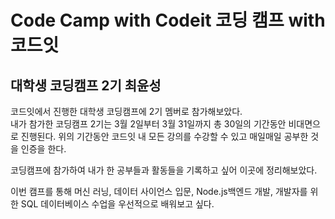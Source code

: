 # Code Camp with Codeit  코딩 캠프 with 코드잇

## 대학생 코딩캠프 2기 최윤성

코드잇에서 진행한 대학생 코딩캠프에 2기 멤버로 참가해보았다.<br>
내가 참가한 코딩캠프 2기는 3월 2일부터 3월 31일까지 총 30일의 기간동안 비대면으로 진행된다. 위의 기간동안 코드잇 내 모든 강의를 수강할 수 있고 매일매일 공부한 것을 인증을 한다.

코딩캠프에 참가하여 내가 한 공부들과 활동들을 기록하고 싶어 이곳에 정리해보았다.

이번 캠프를 통해 머신 러닝, 데이터 사이언스 입문, Node.js백엔드 개발, 개발자를 위한 SQL 데이터베이스 수업을 우선적으로 배워보고 싶다.